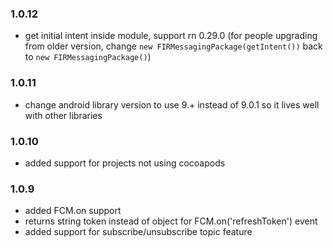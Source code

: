 ### 1.0.12
- get initial intent inside module, support rn 0.29.0 (for people upgrading from older version, change `new FIRMessagingPackage(getIntent())` back to `new FIRMessagingPackage()`)

### 1.0.11
- change android library version to use 9.+ instead of 9.0.1 so it lives well with other libraries

### 1.0.10
- added support for projects not using cocoapods

### 1.0.9
- added FCM.on support
- returns string token instead of object for FCM.on('refreshToken') event 
- added support for subscribe/unsubscribe topic feature
